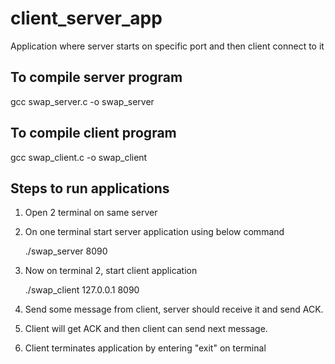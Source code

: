 # client_server_app
Application where server starts on specific port and then client connect to it

## To compile server program
gcc swap_server.c -o swap_server

## To compile client program
gcc swap_client.c -o swap_client

## Steps to run applications
1. Open 2 terminal on same server
2. On one terminal start server application using below command


    ./swap_server 8090
3. Now on terminal 2, start client application

   
    ./swap_client 127.0.0.1 8090
4. Send some message from client, server should receive it and send ACK.
5. Client will get ACK and then client can send next message.
6. Client terminates application by entering "exit" on terminal
